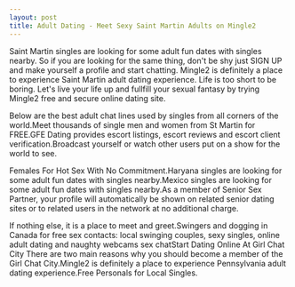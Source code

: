 ```yaml
---
layout: post
title: Adult Dating - Meet Sexy Saint Martin Adults on Mingle2
---
```


Saint Martin singles are looking for some adult fun dates with singles nearby. So if you are looking for the same thing, don't be shy just SIGN UP and make yourself a profile and start chatting. Mingle2 is definitely a place to experience Saint Martin adult dating experience. Life is too short to be boring. Let's live your life up and fullfill your sexual fantasy by trying Mingle2 free and secure online dating site.


Below are the best adult chat lines used by singles from all corners of the world.Meet thousands of single men and women from St Martin for FREE.GFE Dating provides escort listings, escort reviews and escort client verification.Broadcast yourself or watch other users put on a show for the world to see.




Females For Hot Sex With No Commitment.Haryana singles are looking for some adult fun dates with singles nearby.Mexico singles are looking for some adult fun dates with singles nearby.As a member of Senior Sex Partner, your profile will automatically be shown on related senior dating sites or to related users in the network at no additional charge.




If nothing else, it is a place to meet and greet.Swingers and dogging in Canada for free sex contacts: local swinging couples, sexy singles, online adult dating and naughty webcams sex chatStart Dating Online At Girl Chat City There are two main reasons why you should become a member of the Girl Chat City.Mingle2 is definitely a place to experience Pennsylvania adult dating experience.Free Personals for Local Singles.




